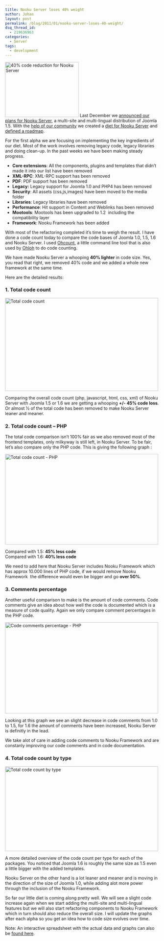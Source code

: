 ```yaml
---
title: Nooku Server loses 40% weight
author: Johan
layout: post
permalink: /blog/2011/01/nooku-server-loses-40-weight/
dsq_thread_id:
  - 219636963
categories:
  - Server
tags:
  - development
---
```

[<img class="alignright" src="http://farm6.static.flickr.com/5017/5401534476_9bfe4c4906_m.jpg" alt="40% code reduction for Nooku Server" width="240" height="180" />][1] Last December we [announced our plans for Nooku Server][2], a multi-site and multi-lingual distribution of Joomla 1.5. With the [help of our community][3] we created a [diet for Nooku Server][4] and [defined a roadmap][5].

For the first alpha we are focusing on implementing the key ingredients of our diet. Most of the work involves removing legacy code, legacy libraries and doing clean-up. In the past weeks we have been making steady progress.

*   **Core extensions**: All the components, plugins and templates that didn’t made it into our list have been removed
*   **XML-RPC**: XML-RPC support has been removed
*   **PDF**: PDF support has been removed
*   **Legacy:** Legacy support for Joomla 1.0 and PHP4 has been removed
*   **Security**: All assets (css,js,images) have been moved to the media folder
*   **Libraries**: Legacy libraries have been removed
*   **Performance**: Hit support in Content and Weblinks has been removed
*   **Mootools**: Mootools has been upgraded to 1.2  including the compatibility layer
*   **Framework**: Nooku Framework has been added

With most of the refactoring completed it’s time to weigh the result. I have done a code count today to compare the code bases of Joomla 1.0, 1.5, 1.6 and Nooku Server. I used [Ohcount][6], a little command line tool that is also used by [Ohloh][7] to do code counting.

We have made Nooku Server a whooping **40% lighter** in code size. Yes, you read that right, we removed 40% code and we added a whole new framework at the same time.

Here are the detailed results:

<!--more-->

### 1. Total code count

[<img src="http://farm6.static.flickr.com/5059/5401437534_6f4d68c469.jpg" alt="Total code count" width="500" height="304" />][8]

Comparing the overall code count (php, javascript, html, css, xml) of Nooku Server with Joomla 1.5 or 1.6 we are getting a whooping **+/- 45% code loss**. Or almost ½ of the total code has been removed to make Nooku Server leaner and meaner.

### 2. Total code count &#8211; PHP

The total code comparison isn’t 100% fair as we also removed most of the frontend templates, only milkyway is still left, in Nooku Server. To be fair, let’s also compare only the PHP code. This is giving the following graph :

[<img src="http://farm6.static.flickr.com/5094/5401437582_588bf5f00e.jpg" alt="Total code count - PHP" width="500" height="296" />][9]

Compared with 1.5: **45% less code**  
Compared with 1.6: **40% less code**

We need to add here that Nooku Server includes Nooku Framework which has approx 10.000 lines of PHP code, if we would remove Nooku Framework  the difference would even be bigger and go **over 50%**.

### 3. Comments percentage

Another useful comparison to make is the amount of code comments. Code comments give an idea about how well the code is documented which is a measure of code quality. Again we only compare comment percentages in the PHP code.

[<img src="http://farm6.static.flickr.com/5134/5400837217_ecc4c82c8b.jpg" alt="Code comments percentage - PHP" width="500" height="298" />][10]

Looking at this graph we see an slight decrease in code comments from 1.0 to 1.5, for 1.6 the amount of comments have been increased, Nooku Server is definitly in the lead.

We take alot of care in adding code comments to Nooku Framework and are constanly improving our code comments and in code documentation.

### 4. Total code count by type

[<img src="http://farm6.static.flickr.com/5291/5400837045_47707cde89.jpg" alt="Total code count by type" width="500" height="277" />][11]

A more detailed overview of the code count per type for each of the packages. You noticed that Joomla 1.6 is roughly the same size as 1.5 even a little bigger with the added templates.

Nooku Server on the other hand is a lot leaner and meaner and is moving in the direction of the size of Joomla 1.0, while adding alot more power through the inclusion of the Nooku Framework.

So far our little diet is coming along pretty well. We will see a slight code increase again when we start adding the multi-site and multi-lingual features but we will also start refactoring components to Nooku Framework which in turn should also reduce the overall size. I will update the graphs after each alpha so you get an idea how to code size evolves over time.

Note: An interactive spreadsheet with the actual data and graphs can also be [found here][12].

 [1]: http://www.flickr.com/photos/nooku/5401534476/ "40% code reduction for Nooku Server by Nooku, on Flickr"
 [2]: http://blog.nooku.org/2010/12/nooku-server-joomla-on-steroids/
 [3]: http://blog.nooku.org/2010/12/putting-nooku-server-on-a-diet/
 [4]: http://blog.nooku.org/2011/01/creating-a-diet-for-nooku-server/
 [5]: http://blog.nooku.org/2011/01/a-roadmap-for-nooku-server/
 [6]: http://www.ohloh.net/p/ohcount
 [7]: http://www.ohloh.net/
 [8]: http://www.flickr.com/photos/nooku/5401437534/ "Total code count by Nooku, on Flickr"
 [9]: http://www.flickr.com/photos/nooku/5401437582/ "Total code count - PHP by Nooku, on Flickr"
 [10]: http://www.flickr.com/photos/nooku/5400837217/ "Code comments percentage - PHP by Nooku, on Flickr"
 [11]: http://www.flickr.com/photos/nooku/5400837045/ "Total code count by type by Nooku, on Flickr"
 [12]: https://spreadsheets.google.com/a/timble.net/pub?key=0AgIxulljZEpYdEROV01sNEVqXzRiLXQ1QU9ZQmZzdGc&hl=en&single=true&gid=5&output=html